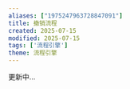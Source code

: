 ```yaml
---
aliases: ["1975247963728847091"]
title: 撤销流程
created: 2025-07-15
modified: 2025-07-15
tags: ['流程引擎']
theme: 流程引擎
---
```


更新中...